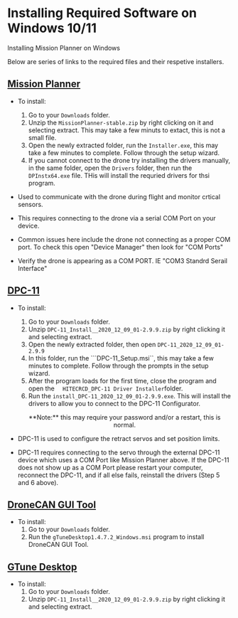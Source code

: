 # Installing Required Software on Windows 10/11

Installing Mission Planner on Windows

Below are  series of links to the required files and their respetive installers.

## [Mission Planner](https://firmware.ardupilot.org/Tools/MissionPlanner/MissionPlanner-stable.zip)

- To install:
   1. Go to your `Downloads` folder.
   2. Unzip the `MissionPlanner-stable.zip` by right clicking on it and selecting extract. This may take a few minuts to extact, this is not a small file.
   3. Open the newly extracted folder, run the `Installer.exe`, this may take a few minutes to complete. Follow through the setup wizard.
   4. If you cannot connect to the drone try installing the drivers manually, in the same folder, open the `Drivers` folder, then run the `DPInstx64.exe` file. THis will install the requried drivers for thsi program.

- Used to communicate with the drone during flight and monitor crtical sensors.
- This requires connecting to the drone via a serial COM Port on your device.
- Common issues here include the drone not connecting as a proper COM port. To check this open "Device Manager" then look for "COM Ports"
- Verify the drone is appearing as a COM PORT. IE "COM3 Standrd Serail Interface"

## [DPC-11](https://lnk.bio/go?d=https%3A%2F%2Fhitecrcd.com%2Fuploads%2FDPC-11_Install__2020_12_09_01-2.9.9.zip&hash=04c74dce66b8ae2f3b73cbebe0cab52c&id=4011645&ext=-1422301&timezone=America%2FNew_York&type=1)

- To install:
   1. Go to your `Downloads` folder.
   2. Unzip `DPC-11_Install__2020_12_09_01-2.9.9.zip` by right clicking it and selecting extract.
   3. Open the newly extracted folder, then open `DPC-11_2020_12_09_01-2.9.9`
   4. In this folder, run the ```DPC-11_Setup.msi``, this may take a few minutes to complete. Follow through the prompts in the setup wizard.
   5. After the program loads for the first time, close the program and open the `  HITECRCD_DPC-11 Driver Installer`folder.
   6. Run the `install_DPC-11_2020_12_09_01-2.9.9.exe`. This will install the drivers to allow you to connect to the DPC-11 Configurator.

     <p align = "center"> 
     **Note:** this may require your password and/or a restart, this is normal. 
     </p>

- DPC-11 is used to configure the retract servos and set position limits.
- DPC-11 requires connecting to the servo through the external DPC-11 device which uses a COM Port like Mission Planner above. If the DPC-11 does not show up as a COM Port please restart your computer, reconnect the DPC-11, and if all else fails, reinstall the drivers (Step 5 and 6 above).

## [DroneCAN GUI Tool](https://firmware.ardupilot.org/Tools/CAN_GUI/dronecan_gui_tool-1.2.15-win64.msi)

- To install:
   1. Go to your `Downloads` folder.
   2. Run the `gTuneDesktop1.4.7.2_Windows.msi` program to install DroneCAN GUI Tool. 



## [GTune Desktop](gTuneDesktop1.4.7.2_Windows)

- To install:
    1. Go to your `Downloads` folder.
  2. Unzip `DPC-11_Install__2020_12_09_01-2.9.9.zip` by right clicking it and selecting extract.